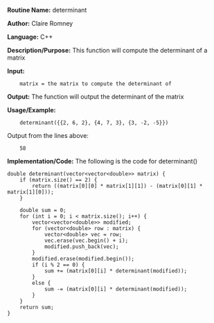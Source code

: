 **Routine Name:**       determinant

**Author:** Claire Romney

**Language:** C++

**Description/Purpose:** This function will compute the determinant of a matrix

**Input:** 
        
        matrix = the matrix to compute the determinant of
        
        
**Output:** The function will output the determinant of the matrix

**Usage/Example:**

        determinant({{2, 6, 2}, {4, 7, 3}, {3, -2, -5}})
       
Output from the lines above:

        58
  
**Implementation/Code:** The following is the code for determinant()

    double determinant(vector<vector<double>> matrix) {
	    if (matrix.size() == 2) {
		    return ((matrix[0][0] * matrix[1][1]) - (matrix[0][1] * matrix[1][0]));
	    }

	    double sum = 0;
	    for (int i = 0; i < matrix.size(); i++) {
		    vector<vector<double>> modified;
		    for (vector<double> row : matrix) {
			    vector<double> vec = row;
			    vec.erase(vec.begin() + i);
			    modified.push_back(vec);
		    }
		    modified.erase(modified.begin());
		    if (i % 2 == 0) {
			    sum += (matrix[0][i] * determinant(modified));
		    }
		    else {
			    sum -= (matrix[0][i] * determinant(modified));
		    }
	    }
	    return sum;
    }
